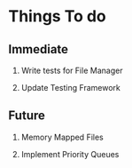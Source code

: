 # Things To do

## Immediate

1. Write tests for File Manager

2. Update Testing Framework

## Future

1. Memory Mapped Files

2. Implement Priority Queues
